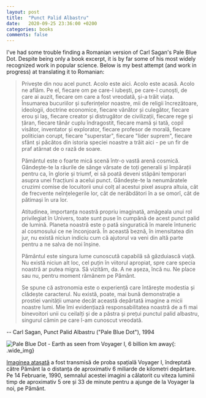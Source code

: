 ```yaml
---
layout: post
title:  "Punct Palid Albastru"
date:   2020-09-25 23:36:00 +0200
categories: books
comments: false
---
```


I've had some trouble finding a Romanian version of Carl Sagan's Pale Blue Dot. Despite being only a book excerpt, it is by far some of his most widely recognized work in popular science. Below is my best attempt (and work in progress) at translating it to Romanian:

<!--more-->

> Privește din nou acel punct. Acolo este aici. Acolo este acasă. Acolo ne aflăm. Pe el, fiecare om pe care-l iubești, pe care-l cunoști, de care ai auzit, fiecare om care a fost vreodată, și-a trăit viața. Însumarea bucuriilor și suferințelor noastre, mii de religii încrezătoare, ideologii, doctrine economice, fiecare vânător și culegător, fiecare erou și laș, fiecare creator și distrugător de civilizații, fiecare rege și țăran, fiecare tânăr cuplu îndragostit, fiecare mamă și tată, copil visător, inventator și explorator, fiecare profesor de morală, fiecare politician corupt, fiecare "superstar", fiecare "lider suprem", fiecare sfânt și păcătos din istoria speciei noastre a trăit aici - pe un fir de praf atârnat de o rază de soare.
>
>Pământul este o foarte mică scenă într-o vastă arenă cosmică. Gândește-te la râurile de sânge vărsate de toți generalii și împărații pentru ca, în glorie și triumf, ei să poată deveni stăpâni temporari asupra unei fracțiuni a acelui punct. Gândește-te la nenumăratele cruzimi comise de locuitorii unui colț al acestui pixel asupra altuia, cât de frecvente neînțelegerile lor, cât de nerăbdători în a se omorî, cât de pătimași în ura lor.
>
>Atitudinea, importanța noastră propriu imaginată, amăgeala unui rol privilegiat în Univers, toate sunt puse în cumpănă de acest punct palid de lumină. Planeta noastră este o pată singuratică în marele întuneric al cosmosului ce ne înconjoară. În această beznă, în imensitatea din jur, nu există niciun indiciu cum că ajutorul va veni din altă parte pentru a ne salva de noi înșine.
>
>Pământul este singura lume cunoscută capabilă să găzduiască viață. Nu există niciun alt loc, cel puțin în viitorul apropiat, spre care specia noastră ar putea migra. Să vizităm, da. A ne așeza, încă nu. Ne place sau nu, pentru moment rămânem pe Pământ.
>
>Se spune că astronomia este o experiență care întărește modestia și clădește caracterul. Nu există, poate, mai bună demonstrație a prostiei vanității umane decât această depărtată imagine a micii noastre lumi. Mie îmi evidențiază responsabilitatea noastră de a fi mai binevoitori unii cu ceilalți și de a păstra și prețui punctul palid albastru, singurul cămin pe care l-am cunoscut vreodată.

-- Carl Sagan, Punct Palid Albastru ("Pale Blue Dot"), 1994

![Pale Blue Dot - Earth as seen from Voyager I, 6 billion km away]({{site.url}}{{site.baseurl}}/assets/images/paledot.png){: .wide_img}

[Imaginea atașată](https://en.wikipedia.org/wiki/Pale_Blue_Dot) a fost transmisă de proba spațială Voyager I, îndreptată către Pământ la o distanța de aproximativ 6 miliarde de kilometri depărtare. Pe 14 Februarie, 1990, semnalul acestei imagini a călatorit cu viteza luminii timp de aproximativ 5 ore și 33 de minute pentru a ajunge de la Voyager la noi, pe Pământ.
